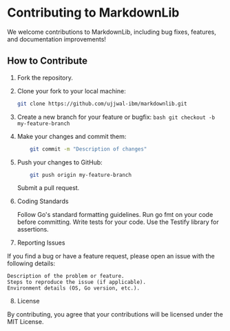 
# Contributing to MarkdownLib

We welcome contributions to MarkdownLib, including bug fixes, features, and documentation improvements!

## How to Contribute

1. Fork the repository.
2. Clone your fork to your local machine:
   ```bash
   git clone https://github.com/ujjwal-ibm/markdownlib.git
    ```

3.    Create a new branch for your feature or bugfix:
    ```bash
    git checkout -b my-feature-branch
    ```

4. Make your changes and commit them:
    ```bash
        git commit -m "Description of changes"
    ```
5. Push your changes to GitHub:
    ```bash
        git push origin my-feature-branch
    ```
    Submit a pull request.

6. Coding Standards

    Follow Go's standard formatting guidelines. Run go fmt on your code before committing.
    Write tests for your code. Use the Testify library for assertions.

7. Reporting Issues

If you find a bug or have a feature request, please open an issue with the following details:

    Description of the problem or feature.
    Steps to reproduce the issue (if applicable).
    Environment details (OS, Go version, etc.).

8. License

By contributing, you agree that your contributions will be licensed under the MIT License.

